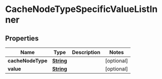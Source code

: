 

# CacheNodeTypeSpecificValueListInner


## Properties

| Name | Type | Description | Notes |
|------------ | ------------- | ------------- | -------------|
|**cacheNodeType** | [**String**](String.md) |  |  [optional] |
|**value** | [**String**](String.md) |  |  [optional] |



